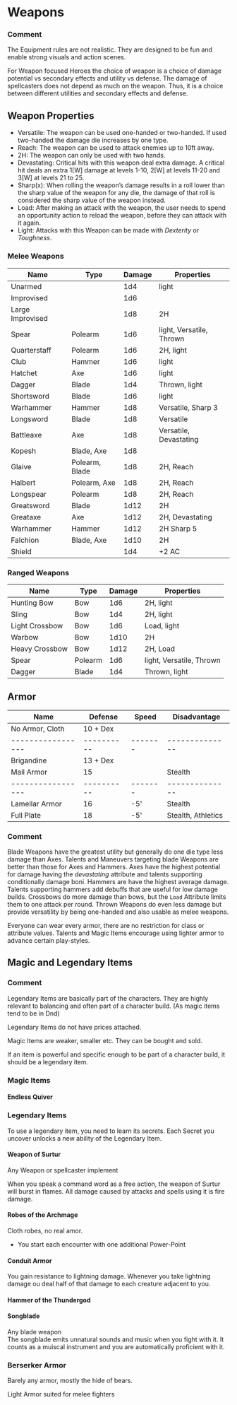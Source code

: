 # Weapons

### Comment
The Equipment rules are not realistic.
They are designed to be fun and enable strong visuals and action scenes.

For Weapon focused Heroes the choice of weapon is a choice of damage potential vs secondary effects and utility vs defense.
The damage of spellcasters does not depend as much on the weapon.
Thus, it is a choice between different utilities and secondary effects and defense.

## Weapon Properties
* Versatile: The weapon can be used one-handed or two-handed. If used two-handed the damage die increases by one type.
* Reach: The weapon can be used to attack enemies up to 10ft away.
* 2H: The weapon can only be used with two hands.
* Devastating: Critical hits with this weapon deal extra damage. A critical hit deals an extra 1[W] damage at levels 1-10, 2[W] at levels 11-20 and 3[W] at levels 21 to 25.
* Sharp(x): When rolling the weapon’s damage results in a roll lower than the sharp value of the weapon for any die, the damage of that roll is considered the sharp value of the weapon instead.
* Load: After making an attack with the weapon, the user needs to spend an opportunity action to reload the weapon, before they can attack with it again.
* Light: Attacks with this Weapon can be made with *Dexterity* or *Toughness*.

### Melee Weapons
| Name             | Type           | Damage | Properties               |
|------------------|----------------|--------|--------------------------|
| Unarmed          |                | 1d4    | light                    |
| Improvised       |                | 1d6    |                          |
| Large Improvised |                | 1d8    | 2H                       |
| Spear            | Polearm        | 1d6    | light, Versatile, Thrown |
| Quarterstaff     | Polearm        | 1d6    | 2H, light                |
| Club             | Hammer         | 1d6    | light                    |
| Hatchet          | Axe            | 1d6    | light                    |
| Dagger           | Blade          | 1d4    | Thrown, light            |
| Shortsword       | Blade          | 1d6    | light                    |
| Warhammer        | Hammer         | 1d8    | Versatile, Sharp 3       |
| Longsword        | Blade          | 1d8    | Versatile                |
| Battleaxe        | Axe            | 1d8    | Versatile, Devastating   |
| Kopesh           | Blade, Axe     | 1d8    |                          |
| Glaive           | Polearm, Blade | 1d8    | 2H, Reach                |
| Halbert          | Polearm, Axe   | 1d8    | 2H, Reach                |
| Longspear        | Polearm        | 1d8    | 2H, Reach                |
| Greatsword       | Blade          | 1d12   | 2H                       |
| Greataxe         | Axe            | 1d12   | 2H, Devastating          |
| Warhammer        | Hammer         | 1d12   | 2H  Sharp 5              |
| Falchion         | Blade, Axe     | 1d10   | 2H                       |
| Shield           |                | 1d4    | +2 AC                    |

### Ranged Weapons
| Name           | Type    | Damage | Properties               |
|----------------|---------|--------|--------------------------|
| Hunting Bow    | Bow     | 1d6    | 2H, light                |
| Sling          | Bow     | 1d4    | 2H, light                |
| Light Crossbow | Bow     | 1d6    | Load, light              |
| Warbow         | Bow     | 1d10   | 2H                       |
| Heavy Crossbow | Bow     | 1d12   | 2H, Load                 |
| Spear          | Polearm | 1d6    | light, Versatile, Thrown |
| Dagger         | Blade   | 1d4    | Thrown, light            |

## Armor

| Name              | Defense    | Speed   | Disadvantage       | 
|-------------------|------------|---------|--------------------|
| No Armor, Cloth   | 10 + Dex   |         |                    |
| ----------------- | ---------- | ------- | --------------     |
| Brigandine        | 13 + Dex   |         |                    |
| Mail Armor        | 15         |         | Stealth            |
| ----------------- | ---------- | ------- | --------------     |
| Lamellar Armor    | 16         | -5'     | Stealth            |
| Full Plate        | 18         | -5'     | Stealth, Athletics |

### Comment
Blade Weapons have the greatest utility but generally do one die type less damage than Axes.
Talents and Maneuvers targeting blade Weapons are better than those for Axes and Hammers.
Axes have the highest potential for damage having the *devastating* attribute and talents supporting conditionally damage boni.
Hammers are have the highest average damage. Talents supporting hammers add debuffs that are useful for low damage builds.
Crossbows do more damage than bows, but the `Load` Attribute limits them to one attack per round.
Thrown Weapons do even less damage but provide versatility by being one-handed and also usable as melee weapons.

Everyone can wear every armor, there are no restriction for class or attribute values.
Talents and Magic Items encourage using lighter armor to advance certain play-styles.

## Magic and Legendary Items
### Comment
Legendary Items are basically part of the characters.
They are highly relevant to balancing and often part of a character build. (As magic items tend to be in Dnd)

Legendary Items do not have prices attached.

Magic Items are weaker, smaller etc.
They can be bought and sold.

If an item is powerful and specific enough to be part of a character build, it should be a legendary item.


### Magic Items

#### Endless Quiver

### Legendary Items
To use a legendary item, you need to learn its secrets.
Each Secret you uncover unlocks a new ability of the Legendary Item.

#### Weapon of Surtur
Any Weapon or spellcaster implement

When you speak a command word as a free action, the weapon of Surtur will burst in flames.
All damage caused by attacks and spells using it is fire damage.

#### Robes of the Archmage
Cloth robes, no real amor.

* You start each encounter with one additional Power-Point

#### Conduit Armor

You gain resistance to lightning damage.
Whenever you take lightning damage ou deal half of that damage to each creature adjacent to you.

#### Hammer of the Thundergod

#### Songblade
Any blade weapon  
The songblade emits unnatural sounds and music when you fight with it.
It counts as a muiscal instrument and you are automatically proficient with it.

### Berserker Armor
Barely any armor, mostly the hide of bears.

Light Armor suited for melee fighters
